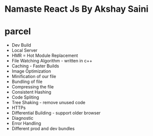 # Namaste React Js By Akshay Saini

# parcel
- Dev Build
- Local Server
- HMR = Hot Module Replacement
- File Watching Algorithm - written in c++
- Caching - Faster Builds
- Image Optimization
- Minification of our file
- Bundling of file
- Compressing the file
- Consistent Hashing
- Code Spliting
- Tree Shaking - remove unused code
- HTTPs
- Differential Building - support older browser
- Diagnostic
- Error Handling
- Different prod and dev bundles